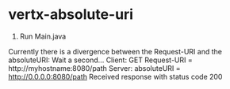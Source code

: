 # vertx-absolute-uri
1. Run Main.java

Currently there is a divergence between the Request-URI and the absoluteURI:
    Wait a second...
    Client: GET Request-URI = http://myhostname:8080/path
    Server: absoluteURI = http://0.0.0.0:8080/path
    Received response with status code 200
